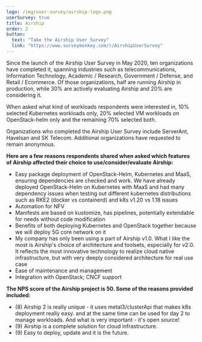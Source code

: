 ```yaml
---
logo: /img/user-survey/airship-logo.png
userSurvey: true
title: Airship
order: 2
button:
  text: "Take the Airship User Survey"
  link: "https://www.surveymonkey.com/r/AirshipUserSurvey"
---
```


Since the launch of the Airship User Survey in May 2020, ten organizations have completed it, spanning industries such as telecommunications, Information Technology, Academic / Research, Government / Defense, and Retail / Ecommerce. Of those organizations, half are running Airship in production, while 30% are actively evaluating Airship and 20% are considering it.

When asked what kind of workloads respondents were interested in, 10% selected Kubernetes workloads only, 20% selected VM workloads on OpenStack-helm only and the remaining 70% selected both.

Organizations who completed the Airship User Survey include ServerAnt, Havelsan and SK Telecom. Additional organizations have requested to remain anonymous.

**Here are a few reasons respondents shared when asked which features of Airship affected their choice to use/consider/evaluate Airship:**

- Easy package deployment of OpenStack-Helm, Kubernetes and MaaS, ensuring dependencies are checked and work. We have already deployed OpenStack-Helm on Kubernetes with MaaS and had many dependency issues when testing out different kubernetes distributions such as RKE2 (docker vs containerd) and k8s v1.20 vs 1.18 issues
- Automation for NFV
- Manifests are based on kustomize, has pipelines, potentially extendable for needs without code modification
- Benefits of both deploying Kubernetes and OpenStack together because we will deploy 5G core network on it
- My company has only been using a part of Airship v1.0. What I like the most is Airship's choice of architecture and toolsets, especially for v2.0. It reflects the most innovative technology to realize cloud native infrastructure, but with very deeply considered architecture for real use case
- Ease of maintenance and management
- Integration with OpenStack; CNCF support

**The NPS score of the Airship project is 50. Some of the reasons provided included:**

- (8) Airship 2 is really unique - it uses metal3/clusterApi that makes k8s deployment really easy. and at the same time can be used for day 2 to manage workloads. And what is very important - it's open source!
- (9) Airship is a complete solution for cloud infrastructure.
- (9) Easy to deploy, update and it is the future.
